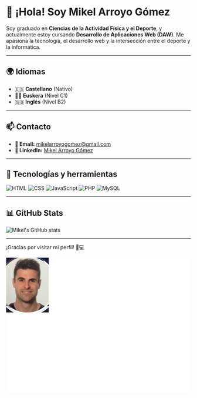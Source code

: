 # 👋 ¡Hola! Soy Mikel Arroyo Gómez


Soy graduado en **Ciencias de la Actividad Física y el Deporte**, y actualmente estoy cursando **Desarrollo de Aplicaciones Web (DAW)**. Me apasiona la tecnología, el desarrollo web y la intersección entre el deporte y la informática.

---

## 🌍 Idiomas
- 🇪🇸 **Castellano** (Nativo)
- 🏴‍☠️ **Euskera** (Nivel C1)
- 🇬🇧 **Inglés** (Nivel B2)

---

## 📫 Contacto
- **📧 Email:** [mikelarroyogomez@gmail.com](mailto:mikelarroyogomez@gmail.com)
- **🔗 LinkedIn:** [Mikel Arroyo Gómez](https://www.linkedin.com/in/mikel-arroyo-gomez-185a52130/)

---

## 🚀 Tecnologías y herramientas
  
![HTML](https://img.shields.io/badge/HTML5-E34F26?style=for-the-badge&logo=html5&logoColor=white)
![CSS](https://img.shields.io/badge/CSS3-1572B6?style=for-the-badge&logo=css3&logoColor=white)
![JavaScript](https://img.shields.io/badge/JavaScript-F7DF1E?style=for-the-badge&logo=javascript&logoColor=black)
![PHP](https://img.shields.io/badge/PHP-777BB4?style=for-the-badge&logo=php&logoColor=white)
![MySQL](https://img.shields.io/badge/MySQL-4479A1?style=for-the-badge&logo=mysql&logoColor=white)

---

## 📊 GitHub Stats
![Mikel's GitHub stats](https://github-readme-stats.vercel.app/api?username=mikelarroyogomez&show_icons=true&theme=radical)

---

¡Gracias por visitar mi perfil! 🚀💻

![Mi foto de perfil](avatar.png)
